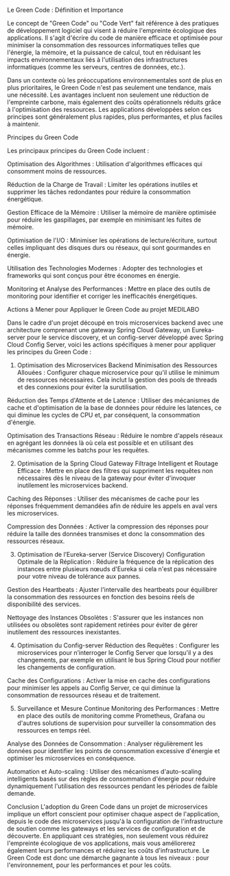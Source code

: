 Le Green Code : Définition et Importance

Le concept de "Green Code" ou "Code Vert" fait référence à des pratiques de développement logiciel qui visent à réduire l'empreinte écologique des applications. Il s'agit d'écrire du code de manière efficace et optimisée pour minimiser la consommation des ressources informatiques telles que l'énergie, la mémoire, et la puissance de calcul, tout en réduisant les impacts environnementaux liés à l'utilisation des infrastructures informatiques (comme les serveurs, centres de données, etc.).

Dans un contexte où les préoccupations environnementales sont de plus en plus prioritaires, le Green Code n'est pas seulement une tendance, mais une nécessité. Les avantages incluent non seulement une réduction de l'empreinte carbone, mais également des coûts opérationnels réduits grâce à l'optimisation des ressources. Les applications développées selon ces principes sont généralement plus rapides, plus performantes, et plus faciles à maintenir.


Principes du Green Code

Les principaux principes du Green Code incluent :

Optimisation des Algorithmes : Utilisation d'algorithmes efficaces qui consomment moins de ressources.

Réduction de la Charge de Travail : Limiter les opérations inutiles et supprimer les tâches redondantes pour réduire la consommation énergétique.

Gestion Efficace de la Mémoire : Utiliser la mémoire de manière optimisée pour réduire les gaspillages, par exemple en minimisant les fuites de mémoire.

Optimisation de l'I/O : Minimiser les opérations de lecture/écriture, surtout celles impliquant des disques durs ou réseaux, qui sont gourmandes en énergie.

Utilisation des Technologies Modernes : Adopter des technologies et frameworks qui sont conçus pour être économes en énergie.

Monitoring et Analyse des Performances : Mettre en place des outils de monitoring pour identifier et corriger les inefficacités énergétiques.



Actions à Mener pour Appliquer le Green Code au projet MEDILABO

Dans le cadre d'un projet découpé en trois microservices backend avec une architecture comprenant une gateway Spring Cloud Gateway, un Eureka-server pour le service discovery, et un config-server développé avec Spring Cloud Config Server, voici les actions spécifiques à mener pour appliquer les principes du Green Code :

1. Optimisation des Microservices Backend
Minimisation des Ressources Allouées : Configurer chaque microservice pour qu'il utilise le minimum de ressources nécessaires. Cela inclut la gestion des pools de threads et des connexions pour éviter la surutilisation.

Réduction des Temps d'Attente et de Latence : Utiliser des mécanismes de cache et d'optimisation de la base de données pour réduire les latences, ce qui diminue les cycles de CPU et, par conséquent, la consommation d'énergie.

Optimisation des Transactions Réseau : Réduire le nombre d'appels réseaux en agrégant les données là où cela est possible et en utilisant des mécanismes comme les batchs pour les requêtes.

2. Optimisation de la Spring Cloud Gateway
Filtrage Intelligent et Routage Efficace : Mettre en place des filtres qui suppriment les requêtes non nécessaires dès le niveau de la gateway pour éviter d'invoquer inutilement les microservices backend.

Caching des Réponses : Utiliser des mécanismes de cache pour les réponses fréquemment demandées afin de réduire les appels en aval vers les microservices.

Compression des Données : Activer la compression des réponses pour réduire la taille des données transmises et donc la consommation des ressources réseaux.

3. Optimisation de l’Eureka-server (Service Discovery)
Configuration Optimale de la Réplication : Réduire la fréquence de la réplication des instances entre plusieurs nœuds d'Eureka si cela n'est pas nécessaire pour votre niveau de tolérance aux pannes.

Gestion des Heartbeats : Ajuster l'intervalle des heartbeats pour équilibrer la consommation des ressources en fonction des besoins réels de disponibilité des services.

Nettoyage des Instances Obsolètes : S'assurer que les instances non utilisées ou obsolètes sont rapidement retirées pour éviter de gérer inutilement des ressources inexistantes.

4. Optimisation du Config-server
Réduction des Requêtes : Configurer les microservices pour n’interroger le Config Server que lorsqu'il y a des changements, par exemple en utilisant le bus Spring Cloud pour notifier les changements de configuration.

Cache des Configurations : Activer la mise en cache des configurations pour minimiser les appels au Config Server, ce qui diminue la consommation de ressources réseau et de traitement.

5. Surveillance et Mesure Continue
Monitoring des Performances : Mettre en place des outils de monitoring comme Prometheus, Grafana ou d'autres solutions de supervision pour surveiller la consommation des ressources en temps réel.

Analyse des Données de Consommation : Analyser régulièrement les données pour identifier les points de consommation excessive d'énergie et optimiser les microservices en conséquence.

Automation et Auto-scaling : Utiliser des mécanismes d'auto-scaling intelligents basés sur des règles de consommation d'énergie pour réduire dynamiquement l'utilisation des ressources pendant les périodes de faible demande.

Conclusion
L'adoption du Green Code dans un projet de microservices implique un effort conscient pour optimiser chaque aspect de l'application, depuis le code des microservices jusqu'à la configuration de l'infrastructure de soutien comme les gateways et les services de configuration et de découverte. En appliquant ces stratégies, non seulement vous réduirez l'empreinte écologique de vos applications, mais vous améliorerez également leurs performances et réduirez les coûts d'infrastructure. Le Green Code est donc une démarche gagnante à tous les niveaux : pour l'environnement, pour les performances et pour les coûts.
